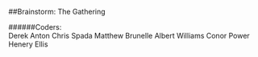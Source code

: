 ##Brainstorm: The Gathering
  
######Coders:  
Derek Anton
Chris Spada
Matthew Brunelle
Albert Williams
Conor Power
Henery Ellis

